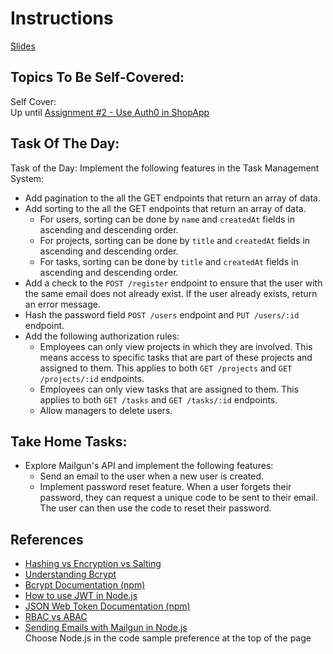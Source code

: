 # Instructions

[Slides](https://docs.google.com/presentation/d/1wgCzBlz86V91sw9mVSITJxfuzAm-U8LL/edit?usp=sharing&ouid=109782457486090270210&rtpof=true&sd=true)

## Topics To Be Self-Covered:

Self Cover: [](https://app.sigmaschool.co/posts/csdp-backend-development-level-2b-third-party-authentication-tools-auth0)  
Up until [Assignment #2 - Use Auth0 in ShopApp](https://app.sigmaschool.co/posts/csdp-backend-development-level-2b-assignment-2-use-auth0-in-shopapp)

## Task Of The Day:

Task of the Day: Implement the following features in the Task Management System:

- Add pagination to the all the GET endpoints that return an array of data.
- Add sorting to the all the GET endpoints that return an array of data.
  - For users, sorting can be done by `name` and `createdAt` fields in ascending and descending order.
  - For projects, sorting can be done by `title` and `createdAt` fields in ascending and descending order.
  - For tasks, sorting can be done by `title` and `createdAt` fields in ascending and descending order.
- Add a check to the `POST /register` endpoint to ensure that the user with the same email does not already exist. If the user already exists, return an error message.
- Hash the password field `POST /users` endpoint and `PUT /users/:id` endpoint.
- Add the following authorization rules:
  - Employees can only view projects in which they are involved. This means access to specific tasks that are part of these projects and assigned to them. This applies to both `GET /projects` and `GET /projects/:id` endpoints.
  - Employees can only view tasks that are assigned to them. This applies to both `GET /tasks` and `GET /tasks/:id` endpoints.
  - Allow managers to delete users.

## Take Home Tasks:

- Explore Mailgun's API and implement the following features:
  - Send an email to the user when a new user is created.
  - Implement password reset feature. When a user forgets their password, they can request a unique code to be sent to their email. The user can then use the code to reset their password.

## References

- [Hashing vs Encryption vs Salting](https://cybernews.com/security/hashing-vs-encryption)
- [Understanding Bcrypt](https://auth0.com/blog/hashing-in-action-understanding-bcrypt)
- [Bcrypt Documentation (npm)](https://github.com/kelektiv/node.bcrypt.js)
- [How to use JWT in Node.js](https://www.youtube.com/watch?v=7nafaH9SddU)
- [JSON Web Token Documentation (npm)](https://github.com/auth0/node-jsonwebtoken)
- [RBAC vs ABAC](https://www.onelogin.com/learn/rbac-vs-abac)
- [Sending Emails with Mailgun in Node.js](https://documentation.mailgun.com/en/latest/quickstart-sending.html)  
  Choose Node.js in the code sample preference at the top of the page

